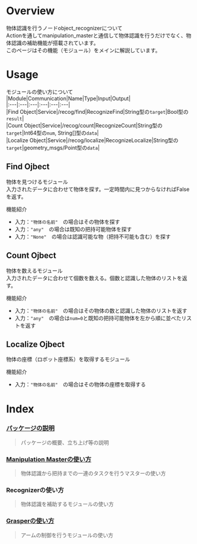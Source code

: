 # Overview  
物体認識を行うノードobject_recognizerについて  
Actionを通してmanipulation_masterと通信して物体認識を行うだけでなく、物体認識の補助機能が搭載されています。  
このページはその機能（モジュール）をメインに解説しています。  
  
# Usage  
モジュールの使い方について
  |Module|Communication|Name|Type|Input|Output|  
  |:---|:---|:---|:---|:---|:---|  
  |Find Object|Service|/recog/find|RecognizeFind|String型の`target`|Bool型の`result`|  
  |Count Object|Service|/recog/count|RecognizeCount|String型の`target`|Int64型の`num`, String[]型の`data`|  
  |Localize Object|Service|/recog/localize|RecognizeLocalize|String型の`target`|geometry_msgs/Point型の`data`|  
  
## Find Ojbect  
物体を見つけるモジュール  
入力されたデータに合わせて物体を探す。一定時間内に見つからなければFalseを返す。  
  
機能紹介  
- 入力：`"物体の名前"`　の場合はその物体を探す  
- 入力：`"any"`　の場合は既知の把持可能物体を探す  
- 入力：`"None"`　の場合は認識可能な物（把持不可能も含む）を探す
  
## Count Ojbect  
物体を数えるモジュール  
入力されたデータに合わせて個数を数える。個数と認識した物体のリストを返す。  
  
機能紹介  
- 入力：`"物体の名前"`　の場合はその物体の数と認識した物体のリストを返す  
- 入力：`"any"`　の場合は`num=0`と既知の把持可能物体を左から順に並べたリストを返す  
  
## Localize Ojbect  
物体の座標（ロボット座標系）を取得するモジュール  
  
機能紹介  
- 入力：`"物体の名前"`　の場合はその物体の座標を取得する  
  
# Index  
### [パッケージの説明](https://github.com/HappyTatsuhito/mimi_manipulation_pkg/blob/master/README.md)  
> パッケージの概要、立ち上げ等の説明
### [Manipulation Masterの使い方](/manipulation_master_readme.md)  
> 物体認識から把持までの一連のタスクを行うマスターの使い方  
### Recognizerの使い方  
> 物体認識を補助するモジュールの使い方  
### [Grasperの使い方](/grasper_readme.md)  
> アームの制御を行うモジュールの使い方  
